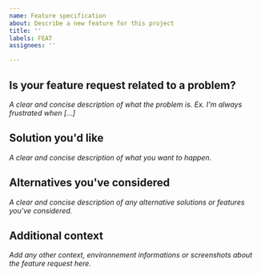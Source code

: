 ```yaml
---
name: Feature specification
about: Describe a new feature for this project
title: ''
labels: FEAT
assignees: ''

---
```


## Is your feature request related to a problem?
*A clear and concise description of what the problem is. Ex. I'm always frustrated when [...]*



## Solution you'd like
*A clear and concise description of what you want to happen.*



## Alternatives you've considered
*A clear and concise description of any alternative solutions or features you've considered.*



## Additional context
*Add any other context, environnement informations or screenshots about the feature request here.*


